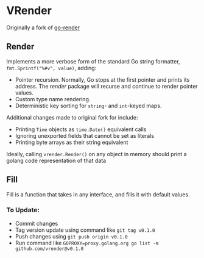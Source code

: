 # VRender

Originally a fork of [go-render](https://github.com/luci/go-render/issues) 

## Render

Implements a more verbose form of the standard Go string formatter, `fmt.Sprintf("%#v", value)`, adding:
- Pointer recursion. Normally, Go stops at the first pointer and prints its
  address. The *render* package will recurse and continue to render pointer
  values.
- Custom type name rendering.
- Deterministic key sorting for `string`- and `int`-keyed maps.

Additional changes made to original fork for include:
- Printing `Time` objects as `time.Date()` equivalent calls
- Ignoring unexported fields that cannot be set as literals
- Printing byte arrays as their string equivalent

Ideally, calling `vrender.Render()` on any object in memory should print a golang code representation of that data

## Fill

Fill is a function that takes in any interface, and fills it with default values.

### To Update:
- Commit changes
- Tag version update using command like `git tag v0.1.0`
- Push changes using `git push origin v0.1.0`
- Run command like `GOPROXY=proxy.golang.org go list -m github.com/vrender@v0.1.0`